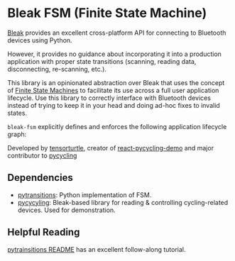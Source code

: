 # Bleak FSM (Finite State Machine)

[Bleak](https://github.com/hbldh/bleak) provides an excellent cross-platform API for connecting to Bluetooth devices using Python. 

However, it provides no guidance about incorporating it into a production application with proper state transitions (scanning, reading data, disconnecting, re-scanning, etc.).

This library is an opinionated abstraction over Bleak that uses the concept of [Finite State Machines](https://en.wikipedia.org/wiki/Finite-state_machine) to facilitate its use across a full user application lifecycle. Use this library to correctly interface with Bluetooth devices instead of trying to keep it in your head and doing ad-hoc fixes to invalid states.

`bleak-fsm` explicitly defines and enforces the following application lifecycle graph:

Developed by [tensorturtle](https://github.com/tensorturtle), creator of [react-pycycling-demo](https://github.com/tensorturtle/react-pycycling-demo) and major contributor to [pycycling](https://github.com/zacharyedwardbull/pycycling)

## Dependencies
+ [pytransitions](https://github.com/pytransitions/transitions/tree/master): Python implementation of FSM.
+ [pycycyling](https://github.com/zacharyedwardbull/pycycling): Bleak-based library for reading & controlling cycling-related devices. Used for demonstration.

## Helpful Reading

[pytrainsitions README](https://github.com/pytransitions/transitions/blob/master/README.md) has an excellent follow-along tutorial.
